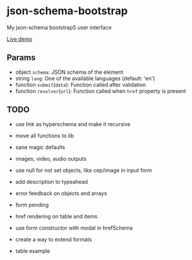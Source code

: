 # json-schema-bootstrap
My json-schema bootstrap5 user interface

[Live demo](https://marcodpt.github.io/h/?url=https%3A%2F%2Fcdn.jsdelivr.net%2Fgh%2Fmarcodpt%2Fjson-schema-bootstrap%2Fsamples.js)

## Params
 - object `schema`: JSON schema of the element
 - string `lang`: One of the available languages (default: 'en')
 - function `submit`(`data`): Function called after validation
 - function `resolver`(`url`): Function called when `href` property is present

## TODO
 - use link as hyperschema and make it recursive

 - move all functions to lib
 - sane magic defaults
 - images, video, audio outputs
 - use null for not set objects, like cep/image in input form
 - add description to typeahead
 - error feedback on objects and arrays
 - form pending
 - href rendering on table and items
 
 - use form constructor with modal in hrefSchema
 - create a way to extend formats
 - table example
